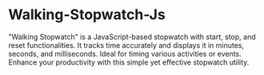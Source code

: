 # Walking-Stopwatch-Js
"Walking Stopwatch" is a JavaScript-based stopwatch with start, stop, and reset functionalities. It tracks time accurately and displays it in minutes, seconds, and milliseconds. Ideal for timing various activities or events. Enhance your productivity with this simple yet effective stopwatch utility.
